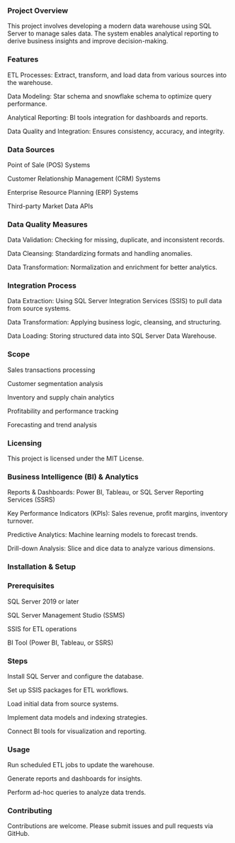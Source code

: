 ### Project Overview

This project involves developing a modern data warehouse using SQL Server to manage sales data. The system enables analytical reporting to derive business insights and improve decision-making.

### Features

ETL Processes: Extract, transform, and load data from various sources into the warehouse.

Data Modeling: Star schema and snowflake schema to optimize query performance.

Analytical Reporting: BI tools integration for dashboards and reports.

Data Quality and Integration: Ensures consistency, accuracy, and integrity.

### Data Sources

Point of Sale (POS) Systems

Customer Relationship Management (CRM) Systems

Enterprise Resource Planning (ERP) Systems

Third-party Market Data APIs

### Data Quality Measures

Data Validation: Checking for missing, duplicate, and inconsistent records.

Data Cleansing: Standardizing formats and handling anomalies.

Data Transformation: Normalization and enrichment for better analytics.

### Integration Process

Data Extraction: Using SQL Server Integration Services (SSIS) to pull data from source systems.

Data Transformation: Applying business logic, cleansing, and structuring.

Data Loading: Storing structured data into SQL Server Data Warehouse.

### Scope

Sales transactions processing

Customer segmentation analysis

Inventory and supply chain analytics

Profitability and performance tracking

Forecasting and trend analysis

### Licensing

This project is licensed under the MIT License.

### Business Intelligence (BI) & Analytics

Reports & Dashboards: Power BI, Tableau, or SQL Server Reporting Services (SSRS)

Key Performance Indicators (KPIs): Sales revenue, profit margins, inventory turnover.

Predictive Analytics: Machine learning models to forecast trends.

Drill-down Analysis: Slice and dice data to analyze various dimensions.

### Installation & Setup

### Prerequisites

SQL Server 2019 or later

SQL Server Management Studio (SSMS)

SSIS for ETL operations

BI Tool (Power BI, Tableau, or SSRS)

### Steps

Install SQL Server and configure the database.

Set up SSIS packages for ETL workflows.

Load initial data from source systems.

Implement data models and indexing strategies.

Connect BI tools for visualization and reporting.

### Usage

Run scheduled ETL jobs to update the warehouse.

Generate reports and dashboards for insights.

Perform ad-hoc queries to analyze data trends.

### Contributing

Contributions are welcome. Please submit issues and pull requests via GitHub.
